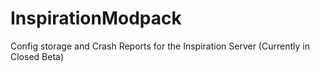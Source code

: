 InspirationModpack
==================

Config storage and Crash Reports for the Inspiration Server (Currently in Closed Beta)
